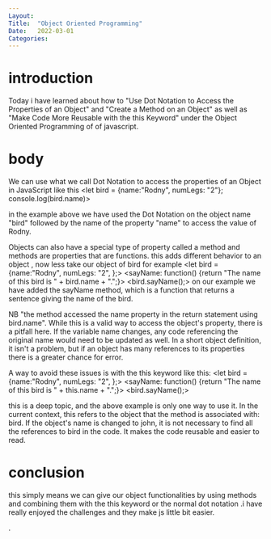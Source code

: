 ```yaml
---
Layout:
Title:	"Object Oriented Programming"
Date:	2022-03-01
Categories:
---
```

# introduction
Today i have learned about how to "Use Dot Notation to Access the Properties of an Object" and
"Create a Method on an Object" as well as "Make Code More Reusable with the this Keyword"
under the Object Oriented Programming of 
of javascript.

# body

We can use what we call Dot Notation to access the properties of an Object in JavaScript
like this <let bird = {name:"Rodny", numLegs: "2"}; console.log(bird.name)>

in the example above we have used the Dot Notation on the object name "bird" followed by the name 
of the property "name" to access the value of Rodny.

Objects can also have a special type of property called a method and methods
 are properties that are functions. this adds different behavior to an object ,
 now less take our object of bird for example 
 <let bird = {name:"Rodny", numLegs: "2", };>
 <sayName: function() {return "The name of this bird is " + bird.name + ".";}>
<bird.sayName();>
on our example we have added the sayName method, which is a function that returns a sentence
giving the name of the bird.

NB "the method accessed the name property in the return statement using
bird.name".
While this is a valid way to access the object's property, there is a pitfall here. If the variable name changes, any code referencing the original name would need to be updated as well. In a short object definition, it isn't a problem, but if an object has many references to its properties there is a greater chance for error.

A way to avoid these issues is with the this keyword like this:
<let bird = {name:"Rodny", numLegs: "2", };>
 <sayName: function() {return "The name of this bird is " + this.name + ".";}>
<bird.sayName();>

this is a deep topic, and the above example is only one way to use it. In the current context, this refers to the object that the method is associated with: bird. If the object's name is changed to john, it is not necessary to find all the references to bird in the code. It makes the code reusable and easier to read.

# conclusion
this simply means we can give our object functionalities by using methods and combining them with the this keyword or the normal dot notation .i have really enjoyed the challenges and they make
js little bit easier.

.

 
